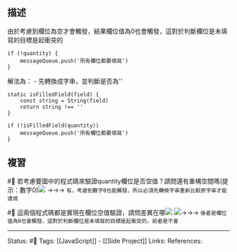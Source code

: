 
## 描述
由於考慮到欄位為空才會觸發，結果欄位值為0也會觸發，這對於判斷欄位是未填寫的目標是起衝突的

```
if (!quantity) {
	messageQueue.push('所有欄位都要填寫')
}
```

解法為：
	- 先轉換成字串，並判斷是否為''
```
static isFilledField(field) {
	const string = String(field)
	return string !== ''
}
```


```
if (!isFilledField(quantity))
	messageQueue.push('所有欄位都要填寫')
}
```



## 複習
#🧠 若考慮要圖中的程式碼來驗證quantity欄位是否空值？請問還有重構空間嗎(提示：數字0)![](https://res.cloudinary.com/dqfxgtyoi/image/upload/v1654774739/blog/javascript/String/empty-field-problem_g52iqy.png) ->->-> `有，考慮到數字0也能觸發，所以必須先轉換字串重新比較原字串才能達成`
<!--SR:!2022-07-15,23,250-->

#🧠 這兩個程式碼都是實現在欄位空值驗證，請問差異在哪![](https://res.cloudinary.com/dqfxgtyoi/image/upload/v1655885653/blog/javascript/String/empty-field-problem-solution_foa4w1.png) ![](https://res.cloudinary.com/dqfxgtyoi/image/upload/v1654774739/blog/javascript/String/empty-field-problem_g52iqy.png)->->-> `後者是欄位值為0也會觸發，這對於判斷欄位是未填寫的目標是起衝突的，前者是不會`
<!--SR:!2022-07-14,22,250-->

---
Status: #🌱 
Tags:
[[JavaScript]] - [[Side Project]]
Links:
References: